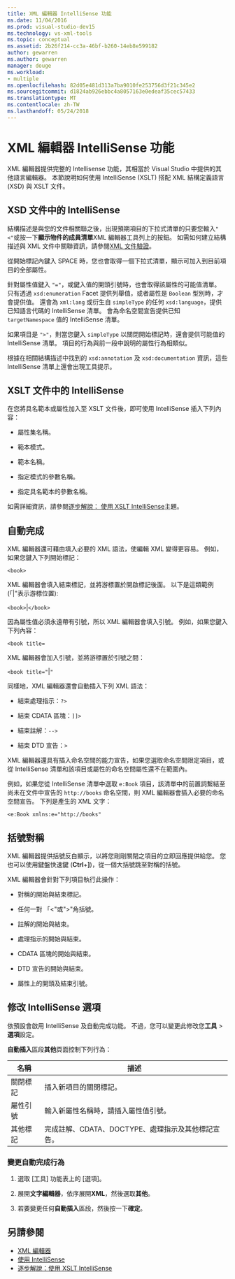 ```yaml
---
title: XML 編輯器 IntelliSense 功能
ms.date: 11/04/2016
ms.prod: visual-studio-dev15
ms.technology: vs-xml-tools
ms.topic: conceptual
ms.assetid: 2b26f214-cc3a-46bf-b260-14eb8e599182
author: gewarren
ms.author: gewarren
manager: douge
ms.workload:
- multiple
ms.openlocfilehash: 82d05e481d313a7ba9010fe253756d3f21c345e2
ms.sourcegitcommit: d1824ab926ebbc4a8057163e0edeaf35cec57433
ms.translationtype: MT
ms.contentlocale: zh-TW
ms.lasthandoff: 05/24/2018
---
```

# <a name="xml-editor-intellisense-features"></a>XML 編輯器 IntelliSense 功能

XML 編輯器提供完整的 Intellisense 功能，其相當於 Visual Studio 中提供的其他語言編輯器。 本節說明如何使用 IntelliSense (XSLT) 搭配 XML 結構定義語言 (XSD) 與 XSLT 文件。

## <a name="intellisense-in-an-xsd-document"></a>XSD 文件中的 IntelliSense
 結構描述是與您的文件相關聯之後，出現預期項目的下拉式清單的只要您輸入`"<"`或按一下**顯示物件的成員清單**XML 編輯器工具列上的按鈕。 如需如何建立結構描述與 XML 文件中關聯資訊，請參閱[XML 文件驗證](../xml-tools/xml-document-validation.md)。

 從開始標記內鍵入 SPACE 時，您也會取得一個下拉式清單，顯示可加入到目前項目的全部屬性。

 針對屬性值鍵入 `"="`，或鍵入值的開頭引號時，也會取得該屬性的可能值清單。 只有透過 `xsd:enumeration` Facet 提供列舉值，或者屬性是 `Boolean` 型別時，才會提供值。 還會為 `xml:lang` 或衍生自 `simpleType` 的任何 `xsd:language`，提供已知語言代碼的 IntelliSense 清單。 會為命名空間宣告提供已知 `targetNamespace` 值的 IntelliSense 清單。

 如果項目是 `">"`，則當您鍵入 `simpleType` 以關閉開始標記時，還會提供可能值的 IntelliSense 清單。 項目的行為與前一段中說明的屬性行為相類似。

 根據在相關結構描述中找到的 `xsd:annotation` 及 `xsd:documentation` 資訊，這些 IntelliSense 清單上還會出現工具提示。

## <a name="intellisense-in-an-xslt-document"></a>XSLT 文件中的 IntelliSense
 在您將具名範本或屬性加入至 XSLT 文件後，即可使用 IntelliSense 插入下列內容：

-   屬性集名稱。

-   範本模式。

-   範本名稱。

-   指定模式的參數名稱。‏

-   指定具名範本的參數名稱。‏

如需詳細資訊，請參閱[逐步解說： 使用 XSLT IntelliSense](../xml-tools/walkthrough-using-xslt-intellisense.md)主題。

## <a name="auto-completion"></a>自動完成
 XML 編輯器還可藉由填入必要的 XML 語法，使編輯 XML 變得更容易。 例如，如果您鍵入下列開始標記：

 `<book>`

 XML 編輯器會填入結束標記，並將游標置於開啟標記後面。 以下是這類範例 (「&#124;"表示游標位置):

 `<book>`&#124;`</book>`

 因為屬性值必須永遠帶有引號，所以 XML 編輯器會填入引號。 例如，如果您鍵入下列內容：

 `<book title=`

 XML 編輯器會加入引號，並將游標置於引號之間：

 `<book title="`&#124;`"`

 同樣地，XML 編輯器還會自動插入下列 XML 語法：

-   結束處理指示：`?>`

-   結束 CDATA 區塊：`]]>`

-   結束註解：`-->`

-   結束 DTD 宣告：`>`

XML 編輯器還具有插入命名空間的能力宣告，如果您選取命名空間限定項目，或從 IntelliSense 清單和該項目或屬性的命名空間屬性還不在範圍內。

例如，如果您從 IntelliSense 清單中選取 `e:Book` 項目，該清單中的前置詞繫結至尚未在文件中宣告的 `http://books` 命名空間，則 XML 編輯器會插入必要的命名空間宣告。 下列是產生的 XML 文字：

`<e:Book xmlns:e="http://books"`

## <a name="brace-matching"></a>括號對稱
 XML 編輯器提供括號反白顯示，以將您剛剛關閉之項目的立即回應提供給您。 您也可以使用鍵盤快速鍵 (**Ctrl**+**]**)，從一個大括號跳至對稱的括號。

 XML 編輯器會針對下列項目執行此操作：

-   對稱的開始與結束標記。

-   任何一對 「\<"或">"角括號。

-   註解的開始與結束。

-   處理指示的開始與結束。

-   CDATA 區塊的開始與結束。

-   DTD 宣告的開始與結束。

-   屬性上的開頭及結束引號。

## <a name="modify-the-intellisense-options"></a>修改 IntelliSense 選項
 依預設會啟用 IntelliSense 及自動完成功能。 不過，您可以變更此修改您**工具** > **選項**設定。

 **自動插入**區段**其他**頁面控制下列行為：

|名稱|描述|
|----------|-----------------|
|關閉標記|插入新項目的關閉標記。|
|屬性引號|輸入新屬性名稱時，請插入屬性值引號。|
|其他標記|完成註解、CDATA、DOCTYPE、處理指示及其他標記宣告。|

### <a name="to-change-the-auto-completion-behavior"></a>變更自動完成行為

1.  選取 [工具] 功能表上的 [選項]。

2.  展開**文字編輯器**，依序展開**XML**，然後選取**其他**。

3.  若要變更任何**自動插入**區段，然後按一下**確定**。

## <a name="see-also"></a>另請參閱

- [XML 編輯器](../xml-tools/xml-editor.md)
- [使用 IntelliSense](../ide/using-intellisense.md)
- [逐步解說：使用 XSLT IntelliSense](../xml-tools/walkthrough-using-xslt-intellisense.md)
